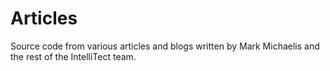 # Articles
Source code from various articles and blogs written by Mark Michaelis and the rest of the IntelliTect team.
